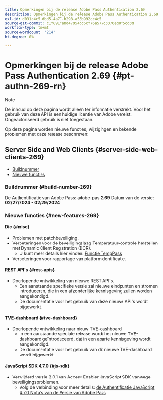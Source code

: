```yaml
---
title: Opmerkingen bij de release Adobe Pass Authentication 2.69
description: Opmerkingen bij de release Adobe Pass Authentication 2.69
exl-id: d031c4c5-dbd5-4a77-b298-a53b992cc4c5
source-git-commit: c1f891fabd47954dc6cf76a575c3376ed0f5cd3d
workflow-type: tm+mt
source-wordcount: '214'
ht-degree: 0%

---
```


# Opmerkingen bij de release Adobe Pass Authentication 2.69 {#pt-authn-269-rn}

>[!NOTE]
>
>De inhoud op deze pagina wordt alleen ter informatie verstrekt. Voor het gebruik van deze API is een huidige licentie van Adobe vereist. Ongeautoriseerd gebruik is niet toegestaan.

Op deze pagina worden nieuwe functies, wijzigingen en bekende problemen met deze release beschreven:

## Server Side and Web Clients {#server-side-web-clients-269}

* [Buildnummer](#build-number-269)
* [Nieuwe functies](#new-features-269)

### Buildnummer {#build-number-269}

De Authentificatie van Adobe Pass: adobe-pas **2.69**
Datum van de versie: **02/27/2024 - 02/29/2024**

### Nieuwe functies {#new-features-269}

#### Dic {#misc}

* Problemen met patchbeveiliging.
* Verbeteringen voor de beveiligingslaag Temperatuur-controle herstellen met Dynamic Client Registration (DCR).
   * U kunt meer details hier vinden: [ Functie TempPass ](../integration-guide-programmers/features-premium/temporary-access/temp-pass-feature.md)
* Verbeteringen voor rapportage van platformidentificatie.

#### REST API&#39;s {#rest-apis}

* Doorlopende ontwikkeling van nieuwe REST API&#39;s.
   * Een aanstaande specifieke versie zal nieuwe eindpunten en stromen introduceren, die in een afzonderlijke kennisgeving zullen worden aangekondigd.
   * De documentatie voor het gebruik van deze nieuwe API&#39;s wordt bijgewerkt.

#### TVE-dashboard {#tve-dashboard}

* Doorlopende ontwikkeling naar nieuw TVE-dashboard.
   * In een aanstaande speciale release wordt het nieuwe TVE-dashboard geïntroduceerd, dat in een aparte kennisgeving wordt aangekondigd.
   * De documentatie voor het gebruik van dit nieuwe TVE-dashboard wordt bijgewerkt.

#### JavaScript SDK 4.7.0 {#js-sdk}

* Verwijderd versie 2.0.1 van Access Enabler JavaScript SDK vanwege beveiligingsproblemen.
   * Volg de verbinding voor meer details: [ de Authentificatie JavaScript 4.7.0 Nota&#39;s van de Versie van Adobe Pass ](authn-rn-javascript-470.md)
